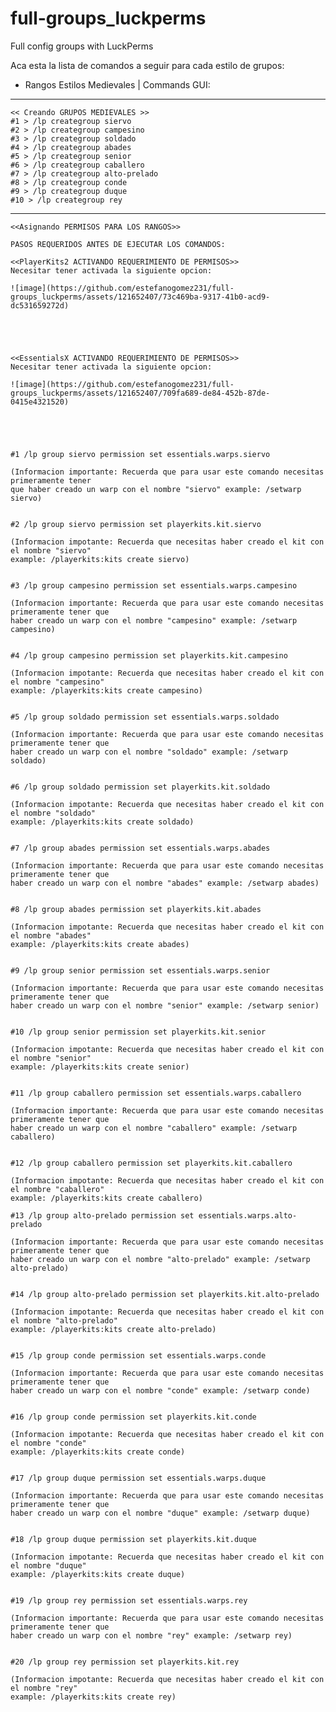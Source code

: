 # full-groups_luckperms
Full config groups with LuckPerms

Aca esta la lista de comandos a seguir para cada estilo de grupos:

  - Rangos Estilos Medievales | Commands GUI:

-------------------------------------------------
    << Creando GRUPOS MEDIEVALES >>
    #1 > /lp creategroup siervo
    #2 > /lp creategroup campesino
    #3 > /lp creategroup soldado
    #4 > /lp creategroup abades
    #5 > /lp creategroup senior
    #6 > /lp creategroup caballero
    #7 > /lp creategroup alto-prelado
    #8 > /lp creategroup conde
    #9 > /lp creategroup duque
    #10 > /lp creategroup rey
-------------------------------------------------    
    <<Asignando PERMISOS PARA LOS RANGOS>>

    PASOS REQUERIDOS ANTES DE EJECUTAR LOS COMANDOS:
    
    <<PlayerKits2 ACTIVANDO REQUERIMIENTO DE PERMISOS>>
    Necesitar tener activada la siguiente opcion:

    ![image](https://github.com/estefanogomez231/full-groups_luckperms/assets/121652407/73c469ba-9317-41b0-acd9-dc531659272d)





    <<EssentialsX ACTIVANDO REQUERIMIENTO DE PERMISOS>>
    Necesitar tener activada la siguiente opcion:

    ![image](https://github.com/estefanogomez231/full-groups_luckperms/assets/121652407/709fa689-de84-452b-87de-0415e4321520)

    



    #1 /lp group siervo permission set essentials.warps.siervo

    (Informacion importante: Recuerda que para usar este comando necesitas primeramente tener
    que haber creado un warp con el nombre "siervo" example: /setwarp siervo)


    #2 /lp group siervo permission set playerkits.kit.siervo

    (Informacion impotante: Recuerda que necesitas haber creado el kit con el nombre "siervo"
    example: /playerkits:kits create siervo)


    #3 /lp group campesino permission set essentials.warps.campesino
    
    (Informacion importante: Recuerda que para usar este comando necesitas primeramente tener que 
    haber creado un warp con el nombre "campesino" example: /setwarp campesino)


    #4 /lp group campesino permission set playerkits.kit.campesino

    (Informacion impotante: Recuerda que necesitas haber creado el kit con el nombre "campesino"
    example: /playerkits:kits create campesino)


    #5 /lp group soldado permission set essentials.warps.soldado

    (Informacion importante: Recuerda que para usar este comando necesitas primeramente tener que 
    haber creado un warp con el nombre "soldado" example: /setwarp soldado)


    #6 /lp group soldado permission set playerkits.kit.soldado

    (Informacion impotante: Recuerda que necesitas haber creado el kit con el nombre "soldado"
    example: /playerkits:kits create soldado)


    #7 /lp group abades permission set essentials.warps.abades

    (Informacion importante: Recuerda que para usar este comando necesitas primeramente tener que 
    haber creado un warp con el nombre "abades" example: /setwarp abades)


    #8 /lp group abades permission set playerkits.kit.abades

    (Informacion impotante: Recuerda que necesitas haber creado el kit con el nombre "abades"
    example: /playerkits:kits create abades)


    #9 /lp group senior permission set essentials.warps.senior

    (Informacion importante: Recuerda que para usar este comando necesitas primeramente tener que 
    haber creado un warp con el nombre "senior" example: /setwarp senior)


    #10 /lp group senior permission set playerkits.kit.senior

    (Informacion impotante: Recuerda que necesitas haber creado el kit con el nombre "senior"
    example: /playerkits:kits create senior)


    #11 /lp group caballero permission set essentials.warps.caballero

    (Informacion importante: Recuerda que para usar este comando necesitas primeramente tener que 
    haber creado un warp con el nombre "caballero" example: /setwarp caballero)


    #12 /lp group caballero permission set playerkits.kit.caballero

    (Informacion impotante: Recuerda que necesitas haber creado el kit con el nombre "caballero"
    example: /playerkits:kits create caballero)

    #13 /lp group alto-prelado permission set essentials.warps.alto-prelado

    (Informacion importante: Recuerda que para usar este comando necesitas primeramente tener que 
    haber creado un warp con el nombre "alto-prelado" example: /setwarp alto-prelado)


    #14 /lp group alto-prelado permission set playerkits.kit.alto-prelado

    (Informacion impotante: Recuerda que necesitas haber creado el kit con el nombre "alto-prelado"
    example: /playerkits:kits create alto-prelado)


    #15 /lp group conde permission set essentials.warps.conde

    (Informacion importante: Recuerda que para usar este comando necesitas primeramente tener que 
    haber creado un warp con el nombre "conde" example: /setwarp conde)


    #16 /lp group conde permission set playerkits.kit.conde

    (Informacion impotante: Recuerda que necesitas haber creado el kit con el nombre "conde"
    example: /playerkits:kits create conde)


    #17 /lp group duque permission set essentials.warps.duque

    (Informacion importante: Recuerda que para usar este comando necesitas primeramente tener que 
    haber creado un warp con el nombre "duque" example: /setwarp duque)


    #18 /lp group duque permission set playerkits.kit.duque

    (Informacion impotante: Recuerda que necesitas haber creado el kit con el nombre "duque"
    example: /playerkits:kits create duque)


    #19 /lp group rey permission set essentials.warps.rey

    (Informacion importante: Recuerda que para usar este comando necesitas primeramente tener que 
    haber creado un warp con el nombre "rey" example: /setwarp rey)


    #20 /lp group rey permission set playerkits.kit.rey

    (Informacion impotante: Recuerda que necesitas haber creado el kit con el nombre "rey"
    example: /playerkits:kits create rey)

